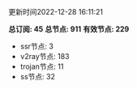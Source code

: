 更新时间2022-12-28 16:11:21

**总订阅: 45**
**总节点: 911**
**有效节点: 229**
- ssr节点: 3
- v2ray节点: 183
- trojan节点: 11
- ss节点: 32
